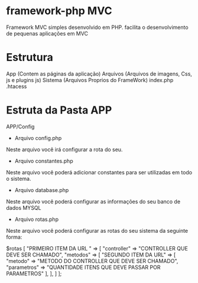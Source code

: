 # framework-php MVC
Framework MVC simples desenvolvido em PHP. facilita o desenvolvimento de pequenas aplicações em MVC


# Estrutura

App (Contem as páginas da aplicação)
Arquivos (Arquivos de imagens, Css, js e plugins js)
Sistema (Arquivos Proprios do FrameWork)
index.php
.htacess 


# Estruta da Pasta APP

APP/Config 

- Arquivo config.php 

Neste arquivo você irá configurar a rota do seu. 


- Arquivo constantes.php 

Neste arquivo você poderá adicionar constantes para ser utilizadas em todo o sistema. 


- Arquivo database.php 

Neste arquivo você poderá configurar as informações do seu banco de dados MYSQL

- Arquivo rotas.php 

Neste arquivo você poderá configurar as rotas do seu sistema da seguinte forma: 

$rotas [
          "PRIMEIRO ITEM DA URL " => [
          "controller" => "CONTROLLER QUE DEVE SER CHAMADO",
          "metodos" => [
               "SEGUNDO ITEM DA URL" => [
                  "metodo" => "METODO DO CONTROLLER QUE DEVE SER CHAMADO",
                   "parametros" => "QUANTIDADE ITENS QUE DEVE PASSAR POR PARAMETROS"
             ],
          ],
       ]
 ];
 
 
 
